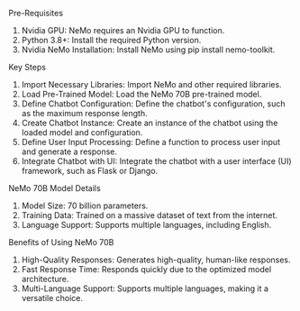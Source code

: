 Pre-Requisites

1. Nvidia GPU: NeMo requires an Nvidia GPU to function.
2. Python 3.8+: Install the required Python version.
3. Nvidia NeMo Installation: Install NeMo using pip install nemo-toolkit.

Key Steps

1. Import Necessary Libraries: Import NeMo and other required libraries.
2. Load Pre-Trained Model: Load the NeMo 70B pre-trained model.
3. Define Chatbot Configuration: Define the chatbot's configuration, such as the maximum response length.
4. Create Chatbot Instance: Create an instance of the chatbot using the loaded model and configuration.
5. Define User Input Processing: Define a function to process user input and generate a response.
6. Integrate Chatbot with UI: Integrate the chatbot with a user interface (UI) framework, such as Flask or Django.

NeMo 70B Model Details

1. Model Size: 70 billion parameters.
2. Training Data: Trained on a massive dataset of text from the internet.
3. Language Support: Supports multiple languages, including English.

Benefits of Using NeMo 70B

1. High-Quality Responses: Generates high-quality, human-like responses.
2. Fast Response Time: Responds quickly due to the optimized model architecture.
3. Multi-Language Support: Supports multiple languages, making it a versatile choice.

